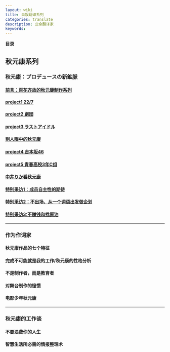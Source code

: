 ```yaml
---
layout: wiki
title: 自娱翻译系列
categories: translate
description: 业余翻译家
keywords: 
---
```


**目录**

## 秋元康系列

### 秋元康：プロデュースの新鉱脈 

#### [前言：百花齐放的秋元康制作系列](https://kinkakufurusato.com/2018/06/17/qiuyuankang1/)

#### [project1 22/7](https://kinkakufurusato.com/2018/06/17/qiuyuankang2/)

#### [project2 劇団](https://kinkakufurusato.com/2018/06/18/qiuyuankang3/)


#### [project3 ラストアイドル](https://kinkakufurusato.com/2018/06/19/qiuyuankang4/)

#### [别人眼中的秋元康](https://kinkakufurusato.com/2018/06/22/qiuyuankangqiuyuankang5/)

#### [project4 吉本坂46](https://kinkakufurusato.com/2018/06/24/qiuyuankang6/)

#### [project5 青春高校3年C组](https://kinkakufurusato.com/2018/06/25/qiuyuankang7/)

#### [中井りか看秋元康](https://kinkakufurusato.com/2018/06/26/qiuyuankang8/)

#### [特别采访1：成员自主性的期待](https://kinkakufurusato.com/2018/07/02/qiuyuankang9/)

#### [特别采访2：不出场、从一个词语出发做企划](https://kinkakufurusato.com/2018/07/03/qiuyuankang10/)

#### [特别采访3:不赚钱和找原油](https://kinkakufurusato.com/2018/07/04/qiuyuankang11/)

----


### 作为作词家

#### 秋元康作品的七个特征

#### 完成不可能就是我的工作/秋元康的性格分析

#### 不是制作者，而是教育者

#### 对舞台制作的憧憬

#### 电影少年秋元康

----

### 秋元康的工作谈

#### 不要浪费你的人生

#### 智慧生活所必需的情报整理术




